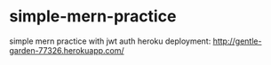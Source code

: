 # simple-mern-practice
simple mern practice with jwt auth
heroku deployment:
http://gentle-garden-77326.herokuapp.com/
